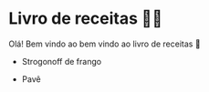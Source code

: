 # Livro de receitas :man_cook:

Olá! Bem vindo ao bem vindo ao livro de receitas :wave:

- Strogonoff de frango

- Pavê
